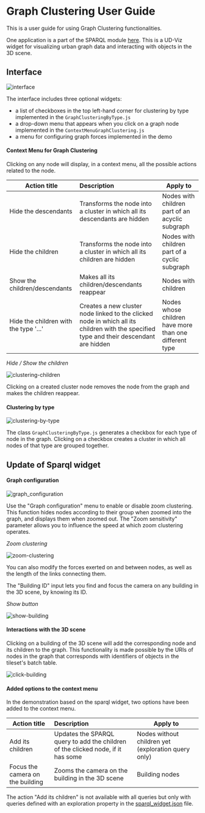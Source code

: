 # Graph Clustering User Guide
This is a user guide for using Graph Clustering functionalities. 

One application is a part of the SPARQL module [here](packages/widget_sparql/Readme.md). This is a UD-Viz widget for visualizing urban graph data and interacting with objects in the 3D scene.

## Interface

![interface](https://github.com/user-attachments/assets/3f170b63-06a7-4685-a537-f8e881c8d1ec)

The interface includes three optional widgets:
- a list of checkboxes in the top left-hand corner for clustering by type implemented in the `GraphClusteringByType.js`
- a drop-down menu that appears when you click on a graph node implemented in the `ContextMenuGraphClustering.js`
- a menu for configuring graph forces implemented in the demo

#### Context Menu for Graph Clustering
Clicking on any node will display, in a context menu, all the possible actions related to the node.

| Action title                          | Description                                                                                                                             | Apply to                                               |
| ------------------------------------- |:--------------------------------------------------------------------------------------------------------------------------------------- | ------------------------------------------------------ |
| Hide the descendants                  | Transforms the node into a cluster in which all its descendants are hidden                                                              | Nodes with children part of an acyclic subgraph        |
| Hide the children                     | Transforms the node into a cluster in which all its children are hidden                                                                 | Nodes with children part of a cyclic subgraph          |
| Show the children/descendants         | Makes all its children/descendants reappear                                                                                             | Nodes with children                                    |
| Hide the children with the type '...' | Creates a new cluster node linked to the clicked node in which all its children with the specified type and their descendant are hidden | Nodes whose children have more than one different type | 

*Hide / Show the children*

![clustering-children](https://github.com/user-attachments/assets/43b70d7c-db14-4906-b65b-a481626aa61e)

Clicking on a created cluster node removes the node from the graph and makes the children reappear.

#### Clustering by type

![clustering-by-type](https://github.com/user-attachments/assets/267b16fc-e6d2-4549-afc3-29f22437e763)

The class `GraphClusteringByType.js` generates a checkbox for each type of node in the graph. Clicking on a checkbox creates a cluster in which all nodes of that type are grouped together.

## Update of Sparql widget
#### Graph configuration

![graph_configuration](https://github.com/user-attachments/assets/cd0e38f0-a7f3-4280-9ac5-2daad8cbc3ab)

Use the "Graph configuration" menu to enable or disable zoom clustering. This function hides nodes according to their group when zoomed into the graph, and displays them when zoomed out. The "Zoom sensitivity" parameter allows you to influence the speed at which zoom clustering operates.

*Zoom clustering*

![zoom-clustering](https://github.com/VCityTeam/UD-GraphClustering/assets/129035607/02cd51a7-e6a7-408e-9f78-1d2c007a6216)

You can also modify the forces exerted on and between nodes, as well as the length of the links connecting them.

The "Building ID" input lets you find and focus the camera on any building in the 3D scene, by knowing its ID.

*Show button*

![show-building](https://github.com/VCityTeam/UD-GraphClustering/assets/129035607/b5a9a84b-4f8d-4ae9-9f77-b9df1618f305)

#### Interactions with the 3D scene
Clicking on a building of the 3D scene will add the corresponding node and its children to the graph. This functionality is made possible by the URIs of nodes in the graph that corresponds with identifiers of objects in the tileset's batch table.

![click-building](https://github.com/VCityTeam/UD-GraphClustering/assets/129035607/a6069e8d-5369-49dc-bcf9-84f900784346)

#### Added options to the context menu
In the demonstration based on the sparql widget, two options have been added to the context menu.

| Action title                          | Description                                                                                                                             | Apply to                                               |
| ------------------------------------- |:--------------------------------------------------------------------------------------------------------------------------------------- | ------------------------------------------------------ |
| Add its children                      | Updates the SPARQL query to add the children of the clicked node, if it has some                                                        | Nodes without children yet (exploration query only)    |
| Focus the camera on the building      | Zooms the camera on the building in the 3D scene                                                                                        | Building nodes                                         |

The action "Add its children" is not available with all queries but only with queries defined with an exploration property in the [sparql_widget.json](https://github.com/VCityTeam/UD-GraphClustering/blob/master/assets/config/widget/sparql_widget.json) file.

